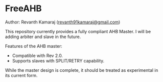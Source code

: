 FreeAHB
===============================================================================
Author: Revanth Kamaraj  (revanth91kamaraj@gmail.com)

This repository currently provides a fully compliant AHB Master. 
I will be adding arbiter and slave in the future.

Features of the AHB master:
- Compatible with Rev 2.0.
- Supports slaves with SPLIT/RETRY capability.

While the master design is complete, it should be treated as experimental in 
its current form.

